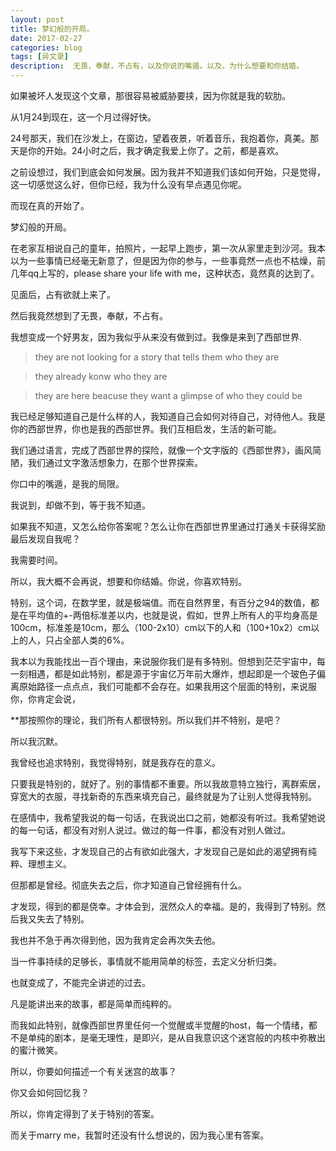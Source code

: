 ```yaml
---
layout: post
title: 梦幻般的开局。
date: 2017-02-27
categories: blog
tags: [异文录]
description:  无畏，奉献，不占有，以及你说的嘴遁。以及，为什么想要和你结婚。
---
```



如果被坏人发现这个文章，那很容易被威胁要挟，因为你就是我的软肋。

从1月24到现在，这一个月过得好快。

24号那天，我们在沙发上，在窗边，望着夜景，听着音乐，我抱着你，真美。那天是你的开始。24小时之后，我才确定我爱上你了。之前，都是喜欢。

之前设想过，我们到底会如何发展。因为我并不知道我们该如何开始，只是觉得，这一切感觉这么好，但你已经，我为什么没有早点遇见你呢。

而现在真的开始了。

梦幻般的开局。

在老家互相说自己的童年，拍照片，一起早上跑步，第一次从家里走到沙河。我本以为一些事情已经毫无新意了，但是因为你的参与，一些事竟然一点也不枯燥，前几年qq上写的，please share your life with me，这种状态，竟然真的达到了。

见面后，占有欲就上来了。

然后我竟然想到了无畏，奉献，不占有。

我想变成一个好男友，因为我似乎从来没有做到过。我像是来到了西部世界.

>they are not looking for a story that tells them who they are

>they already konw who they are

>they are here beacuse they want a glimpse of who they could be

我已经足够知道自己是什么样的人，我知道自己会如何对待自己，对待他人。我是你的西部世界，你也是我的西部世界。我们互相启发，生活的新可能。

我们通过语言，完成了西部世界的探险，就像一个文字版的《西部世界》，画风简陋，我们通过文字激活想象力，在那个世界探索。

你口中的嘴遁，是我的局限。

我说到，却做不到，等于我不知道。

如果我不知道，又怎么给你答案呢？怎么让你在西部世界里通过打通关卡获得奖励最后发现自我呢？

我需要时间。

所以，我大概不会再说，想要和你结婚。你说，你喜欢特别。

特别，这个词，在数学里，就是极端值。而在自然界里，有百分之94的数值，都是在平均值的+-两倍标准差以内，也就是说，假如，世界上所有人的平均身高是100cm，标准差是10cm，那么（100-2x10）cm以下的人和（100+10x2）cm以上的人，只占全部人类的6%。

我本以为我能找出一百个理由，来说服你我们是有多特别。但想到茫茫宇宙中，每一刻相遇，都是如此特别，都是源于宇宙亿万年前大爆炸，想起即是一个玻色子偏离原始路径一点点点，我们可能都不会存在。如果我用这个层面的特别，来说服你，你肯定会说，



**那按照你的理论，我们所有人都很特别。所以我们并不特别，是吧？

所以我沉默。

我曾经也追求特别，我觉得特别，就是我存在的意义。

只要我是特别的，就好了。别的事情都不重要。所以我故意特立独行，离群索居，穿宽大的衣服，寻找新奇的东西来填充自己，最终就是为了让别人觉得我特别。

在感情中，我希望我说的每一句话，在我说出口之前，她都没有听过。我希望她说的每一句话，都没有对别人说过。做过的每一件事，都没有对别人做过。

我写下来这些，才发现自己的占有欲如此强大，才发现自己是如此的渴望拥有纯粹、理想主义。

但那都是曾经。彻底失去之后，你才知道自己曾经拥有什么。

才发现，得到的都是侥幸。才体会到，泯然众人的幸福。是的，我得到了特别。然后我又失去了特别。

我也并不急于再次得到他，因为我肯定会再次失去他。

当一件事持续的足够长，事情就不能用简单的标签，去定义分析归类。

也就变成了，不能完全讲述的过去。

凡是能讲出来的故事，都是简单而纯粹的。

而我如此特别，就像西部世界里任何一个觉醒或半觉醒的host，每一个情绪，都不是单纯的剧本，是毫无理性，是即兴，是从自我意识这个迷宫般的内核中弥散出的蜜汁微笑。

所以，你要如何描述一个有关迷宫的故事？

你又会如何回忆我？

所以，你肯定得到了关于特别的答案。

而关于marry me，我暂时还没有什么想说的，因为我心里有答案。

